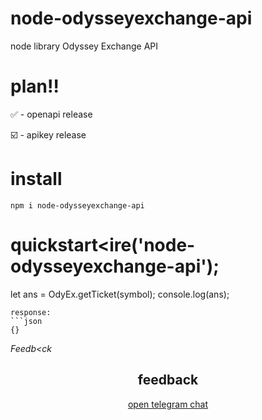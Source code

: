 # node-odysseyexchange-api
node library Odyssey Exchange API


# plan‼️
✅ - openapi release

☑️ - apikey release



# install
```
npm i node-odysseyexchange-api
```

# quickstart<ire('node-odysseyexchange-api');
let ans = OdyEx.getTicket(symbol);
console.log(ans);
```
response:
```json
{}
```
*Feedb<ck*
<div align="center">
  <h2>feedback</h2>
  <div>
    <a href="t.me/libfordev">open telegram chat</a>
  </div>
</div>
